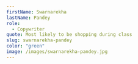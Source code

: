 ```yaml
---
firstName: Swarnarekha
lastName: Pandey
role:
  - Copywriter
quote: Most likely to be shopping during class
slug: swarnarekha-pandey
color: "green"
image: /images/swarnarekha-pandey.jpg
---
```

